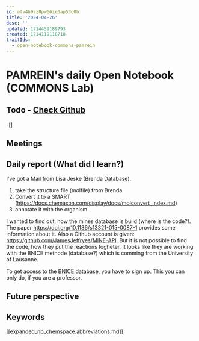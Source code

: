 ```yaml
---
id: afv4h9sz8pw66ie3ap53c0b
title: '2024-04-26'
desc: ''
updated: 1714459189793
created: 1714119118718
traitIds:
  - open-notebook-commons-pamrein
---
```


# PAMREIN's daily Open Notebook (COMMONS Lab)

## Todo - [Check Github](https://github.com/orgs/commons-research/projects/2/views/1)
-[]


## Meetings



## Daily report (What did I learn?)
I've got a Mail from Lisa Jeske (Brenda Database). 

1. take the structure file (molfile) from Brenda
2. Convert it to a SMART (https://docs.chemaxon.com/display/docs/molconvert_index.md)
3. annotate it with the organism

I wanted to find out, how the mines database is build (where is the code?).
The paper <https://doi.org/10.1186/s13321-015-0087-1> provides some information about it. 
Also a Github account is given: <https://github.com/JamesJeffryes/MINE-API>.
But it is not possible to find the code, how they put the reactions togheter. 
It looks like they are working with the BNICE methode (database?) which is comming from the University of Lausanne.

To get access to the BNICE database, you have to sign up. This you can only do, if you are a professor.


## Future perspective



## Keywords
[[expanded_np_chemspace.abbreviations.md]]
